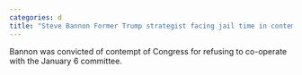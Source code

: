 ```yaml
---
categories: d
title: "Steve Bannon Former Trump strategist facing jail time in contempt case"
---
```

Bannon was convicted of contempt of Congress for refusing to co-operate with the January 6 committee.